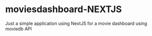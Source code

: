 # moviesdashboard-NEXTJS

Just a simple application using NextJS for a movie dashboard using moviedb API
